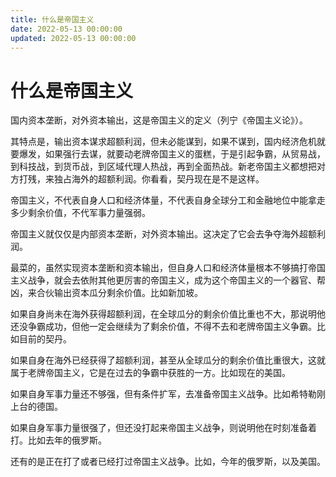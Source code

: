 ```yaml
---
title: 什么是帝国主义
date: 2022-05-13 00:00:00
updated: 2022-05-13 00:00:00
---
```


# 什么是帝国主义
国内资本垄断，对外资本输出，这是帝国主义的定义（列宁《帝国主义论》）。

其特点是，输出资本谋求超额利润，但未必能谋到，如果不谋到，国内经济危机就要爆发，如果强行去谋，就要动老牌帝国主义的蛋糕，于是引起争霸，从贸易战，到科技战，到货币战，到区域代理人热战，再到全面热战。新老帝国主义都想把对方打残，来独占海外的超额利润。你看看，契丹现在是不是这样。

帝国主义，不代表自身人口和经济体量，不代表自身全球分工和金融地位中能拿走多少剩余价值，不代军事力量强弱。

帝国主义就仅仅是内部资本垄断，对外资本输出。这决定了它会去争夺海外超额利润。

最菜的，虽然实现资本垄断和资本输出，但自身人口和经济体量根本不够搞打帝国主义战争，就会去依附其他更厉害的帝国主义，成为这个帝国主义的一个器官、帮凶，来合伙输出资本瓜分剩余价值。比如新加坡。

如果自身尚未在海外获得超额利润，在全球瓜分的剩余价值比重也不大，那说明他还没争霸成功，但他一定会继续为了剩余价值，不得不去和老牌帝国主义争霸。比如目前的契丹。

如果自身在海外已经获得了超额利润，甚至从全球瓜分的剩余价值比重很大，这就属于老牌帝国主义，它是在过去的争霸中获胜的一方。比如现在的美国。

如果自身军事力量还不够强，但有条件扩军，去准备帝国主义战争。比如希特勒刚上台的德国。

如果自身军事力量很强了，但还没打起来帝国主义战争，则说明他在时刻准备着打。比如去年的俄罗斯。

还有的是正在打了或者已经打过帝国主义战争。比如，今年的俄罗斯，以及美国。
